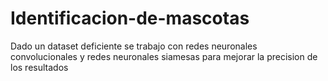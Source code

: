 # Identificacion-de-mascotas
Dado un dataset deficiente se trabajo con redes neuronales convolucionales y redes neuronales siamesas para mejorar la precision de los resultados
